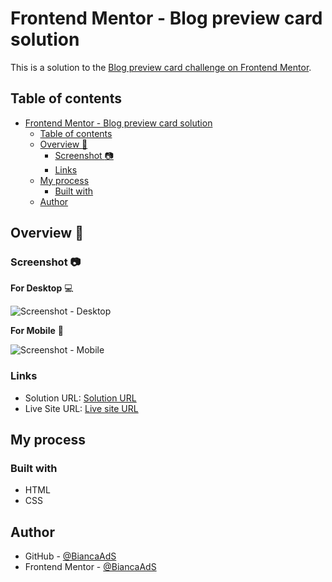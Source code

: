 # Frontend Mentor - Blog preview card solution

This is a solution to the [Blog preview card challenge on Frontend Mentor](https://www.frontendmentor.io/challenges/blog-preview-card-ckPaj01IcS/hub).

## Table of contents

- [Frontend Mentor - Blog preview card solution](#frontend-mentor---blog-preview-card-solution)
  - [Table of contents](#table-of-contents)
  - [Overview :rocket:](#overview-rocket)
    - [Screenshot :camera:](#screenshot-camera)
    - [Links](#links)
  - [My process](#my-process)
    - [Built with](#built-with)
  - [Author](#author)

## Overview :rocket:

### Screenshot :camera:

**For Desktop** :computer:

![Screenshot - Desktop](./assets/images/)

**For Mobile** :iphone:

![Screenshot - Mobile](./assets/images/)

### Links

- Solution URL: [Solution URL](https://github.com/BiancaAdS/blog-preview-card)
- Live Site URL: [Live site URL](https://product-preview-card-component-gamma.vercel.app/)

## My process

### Built with

- HTML
- CSS

## Author

- GitHub - [@BiancaAdS](https://github.com/BiancaAdS)
- Frontend Mentor - [@BiancaAdS](https://www.frontendmentor.io/profile/BiancaAdS)
